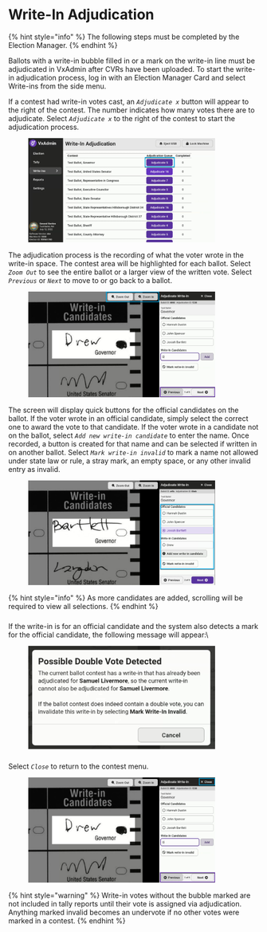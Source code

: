 # Write-In Adjudication

{% hint style="info" %}
The following steps must be completed by the Election Manager.
{% endhint %}

Ballots with a write-in bubble filled in or a mark on the write-in line must be adjudicated in VxAdmin after CVRs have been uploaded. To start the write-in adjudication process, log in with an Election Manager Card and select Write-ins from the side menu.

If a contest had write-in votes cast, an _`Adjudicate x`_ button will appear to the right of the contest. The number indicates how many votes there are to adjudicate. Select _`Adjudicate x`_ to the right of the contest to start the adjudication process.&#x20;

<figure><img src="../.gitbook/assets/image (110).png" alt="" width="375"><figcaption></figcaption></figure>

The adjudication process is the recording of what the voter wrote in the write-in space. The contest area will be highlighted for each ballot. Select _`Zoom Out`_ to see the entire ballot or a larger view of the written vote. Select _`Previous`_ or _`Next`_ to move to or go back to a ballot.

<figure><img src="../.gitbook/assets/image (111).png" alt="" width="375"><figcaption></figcaption></figure>

The screen will display quick buttons for the official candidates on the ballot. If the voter wrote in an official candidate, simply select the correct one to award the vote to that candidate. If the voter wrote in a candidate not on the ballot, select _`Add new write-in candidate`_ to enter the name. Once recorded, a button is created for that name and can be selected if written in on another ballot.  Select _`Mark write-in invalid`_ to mark a name not allowed under state law or rule, a stray mark, an empty space, or any other invalid entry as invalid.

<figure><img src="../.gitbook/assets/image (112).png" alt="" width="375"><figcaption></figcaption></figure>

{% hint style="info" %}
As more candidates are added, scrolling will be required to view all selections.
{% endhint %}



###

If the write-in is for an official candidate and the system also detects a mark for the official candidate, the following message will appear:\


<figure><img src="../.gitbook/assets/image (113).png" alt="" width="375"><figcaption></figcaption></figure>

###

Select _`Close`_ to return to the contest menu.

<figure><img src="../.gitbook/assets/image (84).png" alt="" width="375"><figcaption></figcaption></figure>

{% hint style="warning" %}
Write-in votes without the bubble marked are not included in tally reports until their vote is assigned via adjudication. Anything marked invalid becomes an undervote if no other votes were marked in a contest.&#x20;
{% endhint %}
